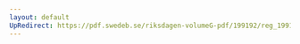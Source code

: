 ```yaml
---
layout: default
UpRedirect: https://pdf.swedeb.se/riksdagen-volumeG-pdf/199192/reg_199192/reg_199192_0480.pdf
---
```

